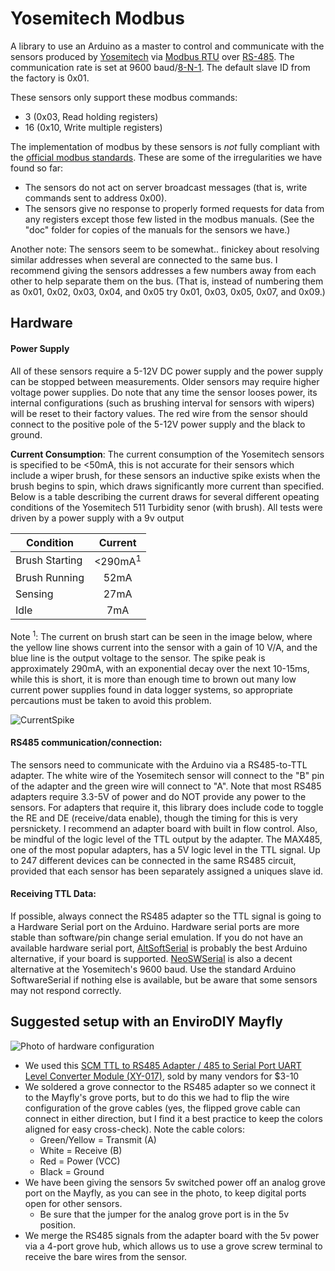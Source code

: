 # Yosemitech Modbus

A library to use an Arduino as a master to control and communicate with the sensors produced by [Yosemitech](http://www.yosemitech.com/en/) via [Modbus RTU](https://en.wikipedia.org/wiki/Modbus) over [RS-485](https://en.wikipedia.org/wiki/RS-485).  The communication rate is set at 9600 baud/[8-N-1](https://en.wikipedia.org/wiki/8-N-1).  The default slave ID from the factory is 0x01.

These sensors only support these modbus commands:
* 3 (0x03, Read holding registers)
* 16 (0x10, Write multiple registers)

The implementation of modbus by these sensors is _not_ fully compliant with the [official modbus standards](http://modbus.org/specs.php).  These are some of the irregularities we have found so far:
* The sensors do not act on server broadcast messages (that is, write commands sent to address 0x00).
* The sensors give no response to properly formed requests for data from any registers except those few listed in the modbus manuals.  (See the "doc" folder for copies of the manuals for the sensors we have.)

Another note:  The sensors seem to be somewhat.. finickey about resolving similar addresses when several are connected to the same bus.  I recommend giving the sensors addresses a few numbers away from each other to help separate them on the bus.  (That is, instead of numbering them as 0x01, 0x02, 0x03, 0x04, and 0x05 try 0x01, 0x03, 0x05, 0x07, and 0x09.)

## Hardware

#### Power Supply
All of these sensors require a 5-12V DC power supply and the power supply can be stopped between measurements. Older sensors may require higher voltage power supplies.  Do note that any time the sensor looses power, its internal configurations (such as brushing interval for sensors with wipers) will be reset to their factory values.  The red wire from the sensor should connect to the positive pole of the 5-12V power supply and the black to ground.

**Current Consumption**:
The current consumption of the Yosemitech sensors is specified to be <50mA, this is not accurate for their sensors which include a wiper brush, for these sensors an inductive spike exists when the brush begins to spin, which draws significantly more current than specified. Below is a table describing the current draws for several different opeating conditions of the Yosemitech 511 Turbidity senor (with brush). All tests were driven by a power supply with a 9v output

| Condition        | Current    |   
| ------------- |:-------------:| 
| Brush Starting | <290mA<sup>1</sup>| 
| Brush Running     | 52mA      |
| Sensing | 27mA     |
| Idle | 7mA |

Note <sup>1</sup>: The current on brush start can be seen in the image below, where the yellow line shows current into the sensor with a gain of 10 V/A, and the blue line is the output voltage to the sensor. The spike peak is approximately 290mA, with an exponential decay over the next 10-15ms, while this is short, it is more than enough time to brown out many low current power supplies found in data logger systems, so appropriate percautions must be taken to avoid this problem.

![CurrentSpike](doc/TEK00013.PNG)

#### RS485 communication/connection:
The sensors need to communicate with the Arduino via a RS485-to-TTL adapter.  The white wire of the Yosemitech sensor will connect to the "B" pin of the adapter and the green wire will connect to "A".  Note that most RS485 adapters require 3.3-5V of power and do NOT provide any power to the sensors.  For adapters that require it, this library does include code to toggle the RE and DE (receive/data enable), though the timing for this is very persnickety.  I recommend an adapter board with built in flow control.  Also, be mindful of the logic level of the TTL output by the adapter.  The MAX485, one of the most popular adapters, has a 5V logic level in the TTL signal.  Up to 247 different devices can be connected in the same RS485 circuit, provided that each sensor has been separately assigned a uniques slave id.

#### Receiving TTL Data:
If possible, always connect the RS485 adapter so the TTL signal is going to a Hardware Serial port on the Arduino.  Hardware serial ports are more stable than software/pin change serial emulation.  If you do not have an available hardware serial port, [AltSoftSerial](https://github.com/PaulStoffregen/AltSoftSerial) is probably the best Arduino alternative, if your board is supported.  [NeoSWSerial](https://github.com/SlashDevin/NeoSWSerial) is also a decent alternative at the Yosemitech's 9600 baud.  Use the standard Arduino SoftwareSerial if nothing else is available, but be aware that some sensors may not respond correctly.


## Suggested setup with an EnviroDIY Mayfly

![Photo of hardware configuration](https://github.com/EnviroDIY/YosemitechModbus/blob/yosemitech/doc/HardwareConfigPhoto.jpg)

- We used this [SCM TTL to RS485 Adapter / 485 to Serial Port UART Level Converter Module (XY-017)](https://www.amazon.com/gp/product/B01J9C7JNA), sold by many vendors for $3-10
- We soldered a grove connector to the RS485 adapter so we connect it to the Mayfly's grove ports, but to do this we had to flip the wire configuration of the grove cables (yes, the flipped grove cable can connect in either direction, but I find it a best practice to keep the colors aligned for easy cross-check).
Note the cable colors:
    - Green/Yellow = Transmit (A)
    - White = Receive (B)
    - Red = Power (VCC)
    - Black = Ground
- We have been giving the sensors 5v switched power off an analog grove port on the Mayfly, as you can see in the photo, to keep digital ports open for other sensors.
    - Be sure that the jumper for the analog grove port is in the 5v position.
- We merge the RS485 signals from the adapter board with the 5v power via a 4-port grove hub, which allows us to use a grove screw terminal to receive the bare wires from the sensor.

